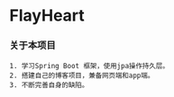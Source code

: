 # FlayHeart

### 关于本项目
    1. 学习Spring Boot 框架，使用jpa操作持久层。
    2. 搭建自己的博客项目，兼备网页端和app端。
    3. 不断完善自身的缺陷。
